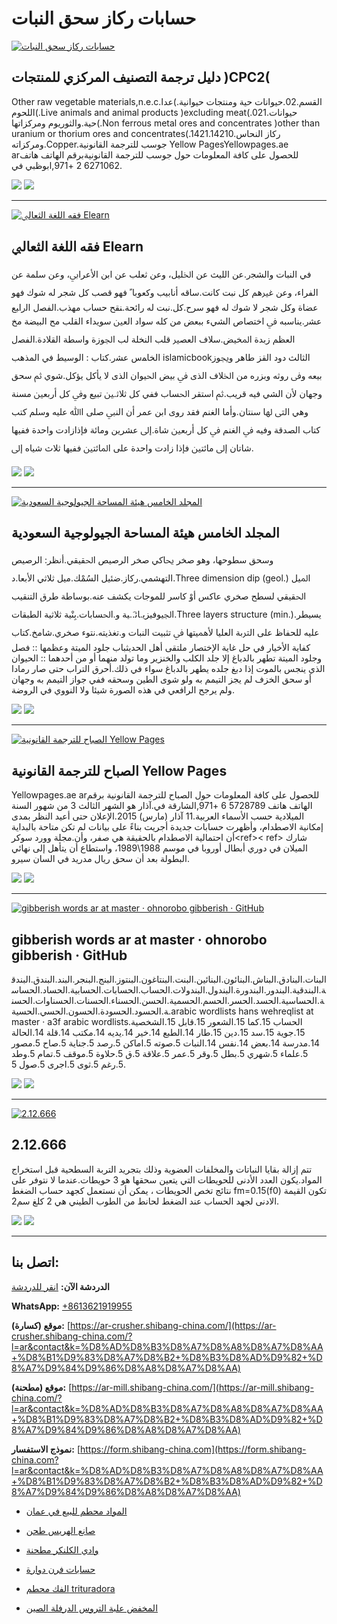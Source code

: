 # حسابات ركاز سحق النبات

<a href="https://swt.shibang-china.com/?l=ar&img&k=%D8%AD%D8%B3%D8%A7%D8%A8%D8%A7%D8%AA+%D8%B1%D9%83%D8%A7%D8%B2+%D8%B3%D8%AD%D9%82+%D8%A7%D9%84%D9%86%D8%A8%D8%A7%D8%AA" target="_blank">![حسابات ركاز سحق النبات](http://static.shibang-china.com/all-800x300/803.jpg)</a>

## دليل ترجمة التصنيف المركزي للمنتجات )CPC2(
Other raw vegetable materials,n.e.c.القسم.02.حيوانات حية ومنتجات حيوانية.)عدا اللحوم(.Live animals and animal products )excluding meat(.021.حيوانات حية.والثوريوم ومركزاتها(.Non ferrous metal ores and concentrates )other than uranium or thorium ores and concentrates(.1421.14210.ركاز النحاس ومركزاته.Copper.جوسب للترجمة القانونية Yellow PagesYellowpages.ae arللحصول على كافة المعلومات حول جوسب للترجمة القانونيةبرقم الهاتف هاتف 6271062 2 +971,ابوظبي في.


<a href="https://whatsapp.shibangsoft.com/WhatsApp.php" target="_blank" title="WhatsApp">![](http://static.shibang-china.com/icon/whatsapp.png)</a> <a href="https://swt.shibang-china.com/?l=ar&icon&k=%D8%AD%D8%B3%D8%A7%D8%A8%D8%A7%D8%AA+%D8%B1%D9%83%D8%A7%D8%B2+%D8%B3%D8%AD%D9%82+%D8%A7%D9%84%D9%86%D8%A8%D8%A7%D8%AA" target="_blank">![](http://static.shibang-china.com/icon/chat-ar.png)</a>

---

<a href="https://swt.shibang-china.com/?l=ar&img&k=%D8%AD%D8%B3%D8%A7%D8%A8%D8%A7%D8%AA+%D8%B1%D9%83%D8%A7%D8%B2+%D8%B3%D8%AD%D9%82+%D8%A7%D9%84%D9%86%D8%A8%D8%A7%D8%AA" target="_blank">![ﻓﻘﻪ ﺍﻟﻠﻐﺔ ﺍﻟﺜﻌﺎﻟﱯ Elearn](http://static.shibang-china.com/all-800x300/942.jpg)</a>

## ﻓﻘﻪ ﺍﻟﻠﻐﺔ ﺍﻟﺜﻌﺎﻟﱯ Elearn
ﻓﻲ ﺍﻟﻨﺒﺎﺕ ﻭﺍﻟﺸﺠﺭ.ﻋﻦ ﺍﻟﻠﻴﺚ ﻋﻦ ﺍﳋﻠﻴﻞ، ﻭﻋﻦ ﺛﻌﻠﺐ ﻋﻦ ﺍﺑﻦ ﺍﻷﻋﺮﺍﰊ، ﻭﻋﻦ ﺳﻠﻤﺔ ﻋﻦ ﺍﻟﻔﺮﺍﺀ، ﻭﻋﻦ ﻏﲑﻫﻢ ﻛﻞ ﻧﺒﺖ ﻛﺎﻧﺖ.ﺳﺎﻗﻪ ﺃﻧﺎﺑﻴﺐ ﻭﻛﻌﻮﺑﺎﹰ ﻓﻬﻮ ﻗﺼﺐ ﻛﻞ ﺷﺠﺮ ﻟﻪ ﺷﻮﻙ ﻓﻬﻮ ﻋﻀﺎﺓ ﻭﻛﻞ ﺷﺠﺮ ﻻ ﺷﻮﻙ ﻟﻪ ﻓﻬﻮ ﺳﺮﺡ.ﻛﻞ.ﻧﺒﺖ ﻟﻪ ﺭﺍﺋﺤﺔ.ﻨﻘﺢ ﺣﺴﺎﺏ ﻣﻬﺬﺏ.ﺍﻟﻔﺼﻝ ﺍﻟﺭﺍﺒﻊ ﻋﺸﺭ.ﻳﻨﺎﺳﺒﻪ ﰲ ﺍﺧﺘﺼﺎﺹ ﺍﻟﺸﻲﺀ ﺑﺒﻌﺾ ﻣﻦ ﻛﻠﻪ ﺳﻮﺍﺩ ﺍﻟﻌﲔ ﺳﻮﻳﺪﺍﺀ ﺍﻟﻘﻠﺐ ﻣﺢ ﺍﻟﺒﻴﻀﺔ ﻣﺦ ﺍﻟﻌﻈﻢ ﺯﺑﺪﺓ ﺍﳌﺨﻴﺾ.ﺳﻼﻑ ﺍﻟﻌﺼﲑ ﻗﻠﺐ ﺍﻟﻨﺨﻠﺔ ﻟﺐ ﺍﳉﻮﺯﺓ ﻭﺍﺳﻄﺔ ﺍﻟﻘﻼﺩﺓ.ﺍﻟﻔﺼﻝ ﺍﻟﺨﺎﻤﺱ ﻋﺸﺭ.كتاب : الوسيط في المذهب islamicbookﺍﻟﺜﺎﻟﺚ ﺩﻭﺩ ﺍﻟﻘﺰ ﻃﺎﻫﺮ ﻭﳚﻮﺯ ﺑﻴﻌﻪ ﻭﰱ ﺭﻭﺛﻪ ﻭﺑﺰﺭﻩ ﻣﻦ ﺍﳋﻼﻑ ﺍﻟﺬﻯ ﰲ ﺑﻴﺾ ﺍﳊﻴﻮﺍﻥ ﺍﻟﺬﻯ ﻻ ﻳﺄﻛﻞ ﻳﺆﻛﻞ.ﺷﻮﻱ ﰒ ﺳﺤﻖ ﻭﺟﻬﺎﻥ ﻷﻥ ﺍﻟﺸﻲ ﻓﻴﻪ ﻗﺮﻳﺐ.ﰒ ﺍﺳﺘﻘﺮ ﺍﳊﺴﺎﺏ ﻓﻔﻲ ﻛﻞ ﺛﻼﺛ.ﲔ ﺗﺒﻴﻊ ﻭﰲ ﻛﻞ ﺃﺭﺑﻌﲔ ﻣﺴﻨﺔ ﻭﻫﻲ ﺍﻟﱴ ﳍﺎ ﺳﻨﺘﺎﻥ.ﻭﺃﻣﺎ ﺍﻟﻐﻨﻢ ﻓﻘﺪ ﺭﻭﻯ ﺍﺑﻦ ﻋﻤﺮ ﺃﻥ ﺍﻟﻨﱯ ﺻﻠﻰ ﺍﷲ ﻋﻠﻴﻪ ﻭﺳﻠﻢ ﻛﺘﺐ ﻛﺘﺎﺏ ﺍﻟﺼﺪﻗﺔ ﻭﻓﻴﻪ ﰲ ﺍﻟﻐﻨﻢ ﰲ ﻛﻞ ﺃﺭﺑﻌﲔ ﺷﺎﺓ.ﺇﱃ ﻋﺸﺮﻳﻦ ﻭﻣﺎﺋﺔ ﻓﺈﺫﺍﺯﺍﺩﺕ ﻭﺍﺣﺪﺓ ﻓﻔﻴﻬﺎ ﺷﺎﺗﺎﻥ ﺇﱃ ﻣﺎﺋﺘﲔ ﻓﺈﺫﺍ ﺯﺍﺩﺕ ﻭﺍﺣﺪﺓ ﻋﻠﻰ ﺍﳌﺎﺋﺘﲔ ﻓﻔﻴﻬﺎ ﺛﻼﺙ ﺷﻴﺎﻩ ﺇﱃ.


<a href="https://whatsapp.shibangsoft.com/WhatsApp.php" target="_blank" title="WhatsApp">![](http://static.shibang-china.com/icon/whatsapp.png)</a> <a href="https://swt.shibang-china.com/?l=ar&icon&k=%D8%AD%D8%B3%D8%A7%D8%A8%D8%A7%D8%AA+%D8%B1%D9%83%D8%A7%D8%B2+%D8%B3%D8%AD%D9%82+%D8%A7%D9%84%D9%86%D8%A8%D8%A7%D8%AA" target="_blank">![](http://static.shibang-china.com/icon/chat-ar.png)</a>

---

<a href="https://swt.shibang-china.com/?l=ar&img&k=%D8%AD%D8%B3%D8%A7%D8%A8%D8%A7%D8%AA+%D8%B1%D9%83%D8%A7%D8%B2+%D8%B3%D8%AD%D9%82+%D8%A7%D9%84%D9%86%D8%A8%D8%A7%D8%AA" target="_blank">![المجلد الخامس هيئة المساحة الجيولوجية السعودية](http://static.shibang-china.com/all-800x300/484.jpg)</a>

## المجلد الخامس هيئة المساحة الجيولوجية السعودية
وﺳﺤﻖ ﺳﻄﻮﺣﻬﺎ، وﻫﻮ ﺻﺨﺮ ﳛﺎﻛﻲ ﺻﺨﺮ اﻟﺮﺻﻴﺺ اﳊﻘﻴﻘﻲ.أﻧﻈﺮ: اﻟﺮﺻﻴﺺ اﻟﺘﻬﺸﻤﻲ.رﻛﺎز.ﺿﺌﻴﻞ اﻟﺴُﻤْﻚ.ﻣﻴﻞ ﺛﻼﺛﻲ اﻷﺑﻌﺎ.د.Three dimension dip (geol.) اﳌﻴﻞ اﳊﻘﻴﻘﻲ ﻟﺴﻄﺢ ﺻﺨﺮي ﻋﺎﻛﺲ أوْ ﻛﺎﺳﺮ ﻟﻠﻤﻮﺟﺎت ﻳﻜﺸﻒ ﻋﻨﻪ.ﺑﻮﺳﺎﻃﺔ ﻃﺮق اﻟﺘﻨﻘﻴﺐ اﳉﻴﻮﻓﻴﺰﻳ.ﺎﺋ.َ.ﻴﺔ و.اﳊﺴﺎﺑﺎت.ﺑِﻨْﻴﺔ ﺛﻼﺛﻴﺔ اﻟﻄﺒﻘﺎت.Three layers structure (min.).ﻳﺴﻴﻄﺮ ﻋﻠﻴﻪ ﻟﻠﺤﻔﺎظ ﻋﻠﻰ اﻟﱰﺑﺔ اﻟﻌﻠﻴﺎ ﻷﳘﻴﺘﻬﺎ ﰲ ﺗﺜﺒﻴﺖ اﻟﻨﺒﺎت و.ﺗﻐﺬﻳﺘﻪ.ﻧﺘﻮء ﺻﺨﺮي.ﺷﺎﻣﺦ.كتاب كفاية الأخيار في حل غاية الإختصار ملتقى أهل الحديثباب جلود الميتة وعظمها :: فصل وجلود الميتة تطهر بالدباغ إلا جلد الكلب والخنزير وما تولد منهما أو من أحدهما :: الحيوان الذي ينجس بالموت إذا دبغ جلده يطهر بالدباغ سواء في ذلك.أحرق التراب حتى صار رمادا أو سحق الخزف لم يجز التيمم به ولو شوى الطين وسحقه ففي جواز التيمم به وجهان ولم يرجح الرافعي في هذه الصورة شيئا ولا النووي في الروضة.


<a href="https://whatsapp.shibangsoft.com/WhatsApp.php" target="_blank" title="WhatsApp">![](http://static.shibang-china.com/icon/whatsapp.png)</a> <a href="https://swt.shibang-china.com/?l=ar&icon&k=%D8%AD%D8%B3%D8%A7%D8%A8%D8%A7%D8%AA+%D8%B1%D9%83%D8%A7%D8%B2+%D8%B3%D8%AD%D9%82+%D8%A7%D9%84%D9%86%D8%A8%D8%A7%D8%AA" target="_blank">![](http://static.shibang-china.com/icon/chat-ar.png)</a>

---

<a href="https://swt.shibang-china.com/?l=ar&img&k=%D8%AD%D8%B3%D8%A7%D8%A8%D8%A7%D8%AA+%D8%B1%D9%83%D8%A7%D8%B2+%D8%B3%D8%AD%D9%82+%D8%A7%D9%84%D9%86%D8%A8%D8%A7%D8%AA" target="_blank">![الصباح للترجمة القانونية Yellow Pages](http://static.shibang-china.com/all-800x300/988.jpg)</a>

## الصباح للترجمة القانونية Yellow Pages
Yellowpages.ae arللحصول على كافة المعلومات حول الصباح للترجمة القانونية برقم الهاتف هاتف 5728789 6 +971,الشارقة في.آذار هو الشهر الثالث 3 من شهور السنة الميلادية حسب الأسماء العربية.11 آذار (مارس) 2015.الإعلان حتى أعيد النظر بمدى إمكانية الاصطدام، وأظهرت حسابات جديدة أجريت بناءً على بيانات لم تكن متاحة بالبداية أن احتمالية الاصطدام بالحقيقة هي صفر، وأن.مجلة وورد سوكر&lt;ref&gt;&lt; ref&gt; شارك الميلان في دوري أبطال أوروبا في موسم 1988\1989، واستطاع أن يتأهل إلى نهائي البطولة بعد أن سحق ريال مدريد في السان سيرو.


<a href="https://whatsapp.shibangsoft.com/WhatsApp.php" target="_blank" title="WhatsApp">![](http://static.shibang-china.com/icon/whatsapp.png)</a> <a href="https://swt.shibang-china.com/?l=ar&icon&k=%D8%AD%D8%B3%D8%A7%D8%A8%D8%A7%D8%AA+%D8%B1%D9%83%D8%A7%D8%B2+%D8%B3%D8%AD%D9%82+%D8%A7%D9%84%D9%86%D8%A8%D8%A7%D8%AA" target="_blank">![](http://static.shibang-china.com/icon/chat-ar.png)</a>

---

<a href="https://swt.shibang-china.com/?l=ar&img&k=%D8%AD%D8%B3%D8%A7%D8%A8%D8%A7%D8%AA+%D8%B1%D9%83%D8%A7%D8%B2+%D8%B3%D8%AD%D9%82+%D8%A7%D9%84%D9%86%D8%A8%D8%A7%D8%AA" target="_blank">![gibberish words ar at master · ohnorobo gibberish · GitHub](http://static.shibang-china.com/all-800x300/188.jpg)</a>

## gibberish words ar at master · ohnorobo gibberish · GitHub
البنات.البنادق.البناش.البنائون.البنائين.البنت.البنتاغون.البنتوز.البنج.البنجر.البند.البندق.البندقة.البندقية.البندور.البندورة.البندول.البندولات.الحساب.الحسابات.الحسابية.الحساد.الحساسة.الحساسية.الحسد.الحسر.الحسم.الحسمية.الحسن.الحسناء.الحسنات.الحسناوات.الحسنة.الحسود.الحسودة.الحسون.الحسي.الحسية.arabic wordlists hans wehreqlist at master · a3f arabic wordlists.الحساب 15.كما 15.الشعور 15.قابل 15.الشخصية 15.جوية 15.سد 15.دين 15.طار 14.الطبع 14.خير 14.يديه 14.مكتب 14.قلة 14.الحالة 14.مدرسة 14.بعض 14.نفس 14.النبات 5.صوته 5.اماكن 5.رصد 5.جناية 5.صاح 5.مصور 5.علماء 5.شھري 5.بطل 5.وقر 5.عمر 5.علاقة 5.ق 5.حلاوة 5.موقف 5.تمام 5.وطد 5.رغم 5.ثوى 5.اجرى 5.صول 5.


<a href="https://whatsapp.shibangsoft.com/WhatsApp.php" target="_blank" title="WhatsApp">![](http://static.shibang-china.com/icon/whatsapp.png)</a> <a href="https://swt.shibang-china.com/?l=ar&icon&k=%D8%AD%D8%B3%D8%A7%D8%A8%D8%A7%D8%AA+%D8%B1%D9%83%D8%A7%D8%B2+%D8%B3%D8%AD%D9%82+%D8%A7%D9%84%D9%86%D8%A8%D8%A7%D8%AA" target="_blank">![](http://static.shibang-china.com/icon/chat-ar.png)</a>

---

<a href="https://swt.shibang-china.com/?l=ar&img&k=%D8%AD%D8%B3%D8%A7%D8%A8%D8%A7%D8%AA+%D8%B1%D9%83%D8%A7%D8%B2+%D8%B3%D8%AD%D9%82+%D8%A7%D9%84%D9%86%D8%A8%D8%A7%D8%AA" target="_blank">![2.12.666](http://static.shibang-china.com/all-800x300/173.jpg)</a>

## 2.12.666
تتم إزالة بقايا النباتات والمخلفات العضوية وذلك بتجريد التربة السطحية قبل استخراج المواد.يكون العدد الأدنى للحويطات التي يتعين سحقها هو 3 حويطات.عندما لا نتوفر على نتائج تخص الحويطات ، يمكن أن نستعمل كجهد حساب الضغط fm=0.15(f0) تكون القيمة الادنى لجهد الحساب عند الضغط لحانط من الطوب الطيني هي 2 كلغ سم2.

<a href="https://whatsapp.shibangsoft.com/WhatsApp.php" target="_blank" title="WhatsApp">![](http://static.shibang-china.com/icon/whatsapp.png)</a> <a href="https://swt.shibang-china.com/?l=ar&icon&k=%D8%AD%D8%B3%D8%A7%D8%A8%D8%A7%D8%AA+%D8%B1%D9%83%D8%A7%D8%B2+%D8%B3%D8%AD%D9%82+%D8%A7%D9%84%D9%86%D8%A8%D8%A7%D8%AA" target="_blank">![](http://static.shibang-china.com/icon/chat-ar.png)</a>

---
## اتصل بنا:

**الدردشة الآن:** [انقر للدردشة](https://swt.shibang-china.com?l=ar&contact&k=%D8%AD%D8%B3%D8%A7%D8%A8%D8%A7%D8%AA+%D8%B1%D9%83%D8%A7%D8%B2+%D8%B3%D8%AD%D9%82+%D8%A7%D9%84%D9%86%D8%A8%D8%A7%D8%AA)

**WhatsApp:**  [+8613621919955](https://whatsapp.shibangsoft.com/WhatsApp.php)

**موقع (كسارة):** [https://ar-crusher.shibang-china.com/](https://ar-crusher.shibang-china.com/?l=ar&contact&k=%D8%AD%D8%B3%D8%A7%D8%A8%D8%A7%D8%AA+%D8%B1%D9%83%D8%A7%D8%B2+%D8%B3%D8%AD%D9%82+%D8%A7%D9%84%D9%86%D8%A8%D8%A7%D8%AA)

**موقع (مطحنة):** [https://ar-mill.shibang-china.com/](https://ar-mill.shibang-china.com/?l=ar&contact&k=%D8%AD%D8%B3%D8%A7%D8%A8%D8%A7%D8%AA+%D8%B1%D9%83%D8%A7%D8%B2+%D8%B3%D8%AD%D9%82+%D8%A7%D9%84%D9%86%D8%A8%D8%A7%D8%AA)

**نموذج الاستفسار:** [https://form.shibang-china.com](https://form.shibang-china.com?l=ar&contact&k=%D8%AD%D8%B3%D8%A7%D8%A8%D8%A7%D8%AA+%D8%B1%D9%83%D8%A7%D8%B2+%D8%B3%D8%AD%D9%82+%D8%A7%D9%84%D9%86%D8%A8%D8%A7%D8%AA)

* [المواد محطم للبيع في عمان](../30/%D8%A7%D9%84%D9%85%D9%88%D8%A7%D8%AF%20%D9%85%D8%AD%D8%B7%D9%85%20%D9%84%D9%84%D8%A8%D9%8A%D8%B9%20%D9%81%D9%8A%20%D8%B9%D9%85%D8%A7%D9%86.md)

* [صانع الهريس طحن](../29/%D8%B5%D8%A7%D9%86%D8%B9%20%D8%A7%D9%84%D9%87%D8%B1%D9%8A%D8%B3%20%D8%B7%D8%AD%D9%86.md)

* [وادي الكلنكر مطحنة](../29/%D9%88%D8%A7%D8%AF%D9%8A%20%D8%A7%D9%84%D9%83%D9%84%D9%86%D9%83%D8%B1%20%D9%85%D8%B7%D8%AD%D9%86%D8%A9.md)

* [حسابات فرن دوارة](../29/%D8%AD%D8%B3%D8%A7%D8%A8%D8%A7%D8%AA%20%D9%81%D8%B1%D9%86%20%D8%AF%D9%88%D8%A7%D8%B1%D8%A9.md)

* [الفك محطم trituradora](../28/%D8%A7%D9%84%D9%81%D9%83%20%D9%85%D8%AD%D8%B7%D9%85%20trituradora.md)

* [المخفض علبة التروس الدرفلة الصين](../27/%D8%A7%D9%84%D9%85%D8%AE%D9%81%D8%B6%20%D8%B9%D9%84%D8%A8%D8%A9%20%D8%A7%D9%84%D8%AA%D8%B1%D9%88%D8%B3%20%D8%A7%D9%84%D8%AF%D8%B1%D9%81%D9%84%D8%A9%20%D8%A7%D9%84%D8%B5%D9%8A%D9%86.md)